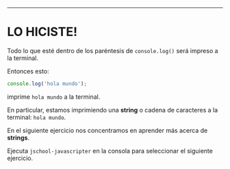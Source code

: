 ---

# LO HICISTE!

Todo lo que esté dentro de los paréntesis de `console.log()` será impreso a la terminal.

Entonces esto:

```js
console.log('hola mundo');
```

imprime `hola mundo` a la terminal.

En particular, estamos imprimiendo una **string** o cadena de caracteres a la terminal: `hola mundo`.

En el siguiente ejercicio nos concentramos en aprender más acerca de **strings**.

Ejecuta `jschool-javascripter` en la consola para seleccionar el siguiente ejercicio.
